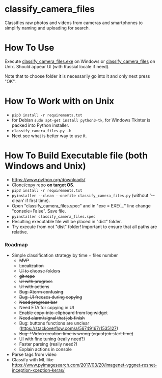 # classify_camera_files
Classifies raw photos and videos from cameras and smartphones to simplify naming and uploading for search.

# How To Use
Execute [classify_camera_files.exe](classify_camera_files.exe) on Windows
or [classify_camera_files](classify_camera_files) on Unix.
Should appear UI (with Russial locale if need).

Note that to choose folder it is necessarily go into it and only next press "OK".

# How To Work with on Unix
- `pip3 install -r requirements.txt`
- for Debian `sudo apt-get install python3-tk`, for Windows Tkinter is packed into Python installer.
- `classify_camera_files.py -h`
- Next see what is better way to use it.

# How To Build Executable file (both Windows and Unix)
- https://www.python.org/downloads/
- Clone/copy repo **on target OS**.
- `pip3 install -r requirements.txt`
- `pyinstaller --clean --onefile classify_camera_files.py` (without '--clean' if first time).
- Open "classify_camera_files.spec" and in "exe = EXE(..." line change "console=False". Save file.
- `pyinstaller classify_camera_files.spec`
- Resulting executable file will be placed in "dist" folder.
- Try execute from not "dist" folder! Important to ensure that all paths are relative.

### Roadmap
- Simple classification strategy by time + files number
    - ~~MVP~~
    - ~~Localization~~
    - ~~UI to choose folders~~
    - ~~git repo~~
    - ~~UI with progress~~
    - ~~UI with actions~~
    - ~~Bug: Xterm confusing~~
    - ~~Bug: UI freezes during copying~~
    - ~~Need progress bar~~
    - Need ETA for copying in UI
    - ~~Enable copy-into-clipboard from log widget~~
    - ~~Need alarm/signal that job finish~~
    - Bug: buttons functions are unclear (https://stackoverflow.com/a/56749167/1535127)
    - ~~Bug: ! Video creation time is wrong (equal job start time)~~
    - UI with fine tuning (really need?)
    - Faster parsing (really need?)
    - Explain actions in console
- Parse tags from video
- Classify with ML like https://www.pyimagesearch.com/2017/03/20/imagenet-vggnet-resnet-inception-xception-keras/
